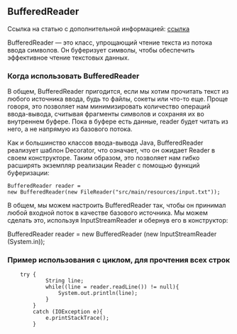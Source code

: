 ## BufferedReader

Ссылка на статью с дополнительной информацией: [ссылка](https://www.baeldung.com/java-buffered-reader)

BufferedReader — это класс, упрощающий чтение текста из потока ввода символов.
Он буферизует символы, чтобы обеспечить эффективное чтение текстовых данных.

### Когда использовать BufferedReader

В общем, BufferedReader пригодится, если мы хотим прочитать текст из любого источника ввода, будь то файлы, сокеты или
что-то еще.
Проще говоря, это позволяет нам минимизировать количество операций ввода-вывода, считывая фрагменты символов и сохраняя
их во внутреннем буфере. Пока в буфере есть данные, reader будет читать из него, а не напрямую из базового потока.

Как и большинство классов ввода-вывода Java, BufferedReader реализует шаблон Decorator, что означает, что он ожидает
Reader в своем конструкторе. Таким образом, это позволяет нам гибко расширять экземпляр реализации Reader с помощью
функций буферизации:

```
BufferedReader reader =
new BufferedReader(new FileReader("src/main/resources/input.txt"));
```

В общем, мы можем настроить BufferedReader так, чтобы он принимал любой входной поток в качестве базового источника. Мы
можем сделать это, используя InputStreamReader и обернув его в конструктор:

 BufferedReader reader =
new BufferedReader (new InputStreamReader (System.in));

### Пример использования с циклом, для прочтения всех строк

```
    try {
            String line;
            while((line = reader.readLine()) != null){
                System.out.println(line); 
            }
        }
        catch (IOException e){
            e.printStackTrace();
        }
```